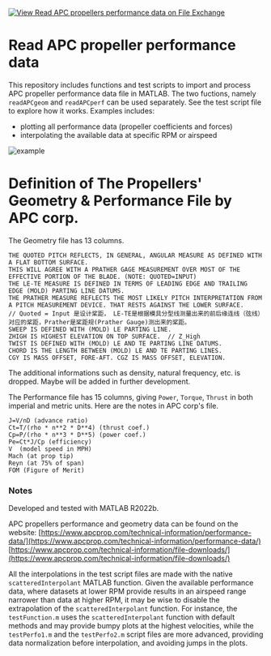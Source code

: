 [![View Read APC propellers performance data on File Exchange](https://www.mathworks.com/matlabcentral/images/matlab-file-exchange.svg)](https://it.mathworks.com/matlabcentral/fileexchange/127833-read-apc-propellers-performance-data)

# Read APC propeller performance data
This repository includes functions and test scripts to import and process APC propeller performance data file in MATLAB. 
The two fuctions, namely `readAPCgeom` and `readAPCperf` can be used separately. 
See the test script file to explore how it works. Examples includes:
- plotting all performance data (propeller coefficients and forces)
- interpolating the available data at specific RPM or airspeed

![example](https://user-images.githubusercontent.com/52099779/232206371-5da17179-9c1c-43dc-ae23-cafc77d81a24.png)

# Definition of The Propellers' Geometry & Performance File by APC corp.

The Geometry file has 13 columns.
```
THE QUOTED PITCH REFLECTS, IN GENERAL, ANGULAR MEASURE AS DEFINED WITH A FLAT BOTTOM SURFACE.
THIS WILL AGREE WITH A PRATHER GAGE MEASUREMENT OVER MOST OF THE EFFECTIVE PORTION OF THE BLADE. (NOTE: QUOTED=INPUT)
THE LE-TE MEASURE IS DEFINED IN TERMS OF LEADING EDGE AND TRAILING EDGE (MOLD) PARTING LINE DATUMS.
THE PRATHER MEASURE REFLECTS THE MOST LIKELY PITCH INTERPRETATION FROM A PITCH MEASUREMENT DEVICE. THAT RESTS AGAINST THE LOWER SURFACE.
// Quoted = Input 是设计桨距， LE-TE是根据模具分型线测量出来的前后缘连线（弦线）对应的桨距，Prather是桨距规(Prather Gauge)测出来的桨距。
SWEEP IS DEFINED WITH (MOLD) LE PARTING LINE.
ZHIGH IS HIGHEST ELEVATION ON TOP SURFACE.  // Z_High
TWIST IS DEFINED WITH (MOLD) LE AND TE PARTING LINE DATUMS.
CHORD IS THE LENGTH BETWEEN (MOLD) LE AND TE PARTING LINES.
CGY IS MASS OFFSET, FORE-AFT. CGZ IS MASS OFFSET, ELEVATION.
```
The additional informations such as density, natural frequency, etc. is dropped. Maybe will be added in further development.

The Performance file has 15 columns, giving `Power`, `Torque`, `Thrust` in both imperial and metric units. Here are the notes in APC corp's file. 

```
J=V/nD (advance ratio)                                                                                                                                                     
Ct=T/(rho * n**2 * D**4) (thrust coef.)                                                                                                                                    
Cp=P/(rho * n**3 * D**5) (power coef.)                                                                                                                                     
Pe=Ct*J/Cp (efficiency)                                                                                                                                                    
V  (model speed in MPH)                                                                                                                                                    
Mach (at prop tip)                                                                                                                                                         
Reyn (at 75% of span)                                                                                                                                                      
FOM (Figure of Merit)  
```


### Notes
Developed and tested with MATLAB R2022b. 

APC propellers performance and geometry data can be found on the website: [https://www.apcprop.com/technical-information/performance-data/](https://www.apcprop.com/technical-information/performance-data/) [https://www.apcprop.com/technical-information/file-downloads/](https://www.apcprop.com/technical-information/file-downloads/)

All the interpolations in the test script files are made with the native ``scatteredInterpolant`` MATLAB function. Given the available performance data, where datasets at lower RPM provide results in an airspeed range narrower than data at higher RPM, it may be wise to disable the extrapolation of the ``scatteredInterpolant`` function. For instance, the ``testFunction.m`` uses the ``scatteredInterpolant`` function with default methods and may provide bumpy plots at the highest velocities, while the ``testPerfo1.m`` and the ``testPerfo2.m`` script files are more advanced, providing data normalization before interpolation, and avoiding jumps in the plots.
